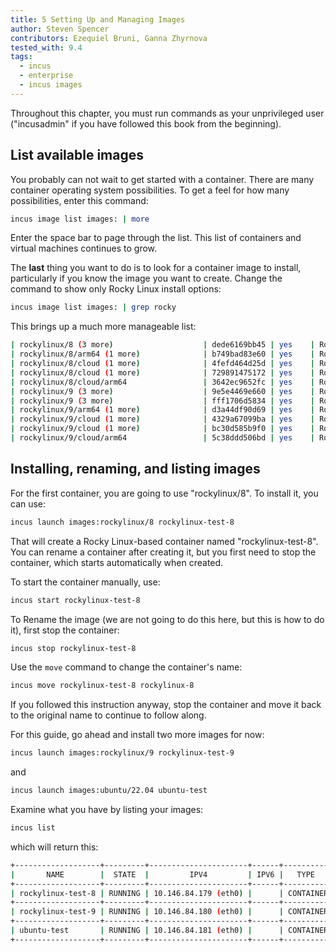 ```yaml
---
title: 5 Setting Up and Managing Images
author: Steven Spencer
contributors: Ezequiel Bruni, Ganna Zhyrnova
tested_with: 9.4
tags:
  - incus 
  - enterprise
  - incus images
---
```


Throughout this chapter, you must run commands as your unprivileged user ("incusadmin" if you have followed this book from the beginning).

## List available images

You probably can not wait to get started with a container. There are many container operating system possibilities. To get a feel for how many possibilities, enter this command:

```bash
incus image list images: | more
```

Enter the space bar to page through the list. This list of containers and virtual machines continues to grow.

The **last** thing you want to do is to look for a container image to install, particularly if you know the image you want to create. Change the command to show only Rocky Linux install options:

```bash
incus image list images: | grep rocky
```

This brings up a much more manageable list:

```bash
| rockylinux/8 (3 more)                    | dede6169bb45 | yes    | Rockylinux 8 amd64 (20240903_05:18)        | x86_64       | VIRTUAL-MACHINE | 850.75MiB  | 2024/09/02 19:00 CDT |
| rockylinux/8/arm64 (1 more)              | b749bad83e60 | yes    | Rockylinux 8 arm64 (20240903_04:40)        | aarch64      | CONTAINER       | 125.51MiB  | 2024/09/02 19:00 CDT |
| rockylinux/8/cloud (1 more)              | 4fefd464d25d | yes    | Rockylinux 8 amd64 (20240903_05:18)        | x86_64       | VIRTUAL-MACHINE | 869.95MiB  | 2024/09/02 19:00 CDT |
| rockylinux/8/cloud (1 more)              | 729891475172 | yes    | Rockylinux 8 amd64 (20240903_05:18)        | x86_64       | CONTAINER       | 148.81MiB  | 2024/09/02 19:00 CDT |
| rockylinux/8/cloud/arm64                 | 3642ec9652fc | yes    | Rockylinux 8 arm64 (20240903_04:52)        | aarch64      | CONTAINER       | 144.84MiB  | 2024/09/02 19:00 CDT |
| rockylinux/9 (3 more)                    | 9e5e4469e660 | yes    | Rockylinux 9 amd64 (20240903_03:29)        | x86_64       | VIRTUAL-MACHINE | 728.60MiB  | 2024/09/02 19:00 CDT |
| rockylinux/9 (3 more)                    | fff1706d5834 | yes    | Rockylinux 9 amd64 (20240903_03:29)        | x86_64       | CONTAINER       | 111.25MiB  | 2024/09/02 19:00 CDT |
| rockylinux/9/arm64 (1 more)              | d3a44df90d69 | yes    | Rockylinux 9 arm64 (20240903_04:49)        | aarch64      | CONTAINER       | 107.18MiB  | 2024/09/02 19:00 CDT |
| rockylinux/9/cloud (1 more)              | 4329a67099ba | yes    | Rockylinux 9 amd64 (20240903_03:28)        | x86_64       | VIRTUAL-MACHINE | 749.29MiB  | 2024/09/02 19:00 CDT |
| rockylinux/9/cloud (1 more)              | bc30d585b9f0 | yes    | Rockylinux 9 amd64 (20240903_03:28)        | x86_64       | CONTAINER       | 127.16MiB  | 2024/09/02 19:00 CDT |
| rockylinux/9/cloud/arm64                 | 5c38ddd506bd | yes    | Rockylinux 9 arm64 (20240903_04:38)        | aarch64      | CONTAINER       | 122.87MiB  | 2024/09/02 19:00 CDT |
```

## Installing, renaming, and listing images

For the first container, you are going to use "rockylinux/8". To install it, you can use:

```bash
incus launch images:rockylinux/8 rockylinux-test-8
```

That will create a Rocky Linux-based container named "rockylinux-test-8". You can rename a container after creating it, but you first need to stop the container, which starts automatically when created.

To start the container manually, use:

```bash
incus start rockylinux-test-8
```

To Rename the image (we are not going to do this here, but this is how to do it), first stop the container:

```bash
incus stop rockylinux-test-8
```

Use the `move` command to change the container's name:

```bash
incus move rockylinux-test-8 rockylinux-8
```

If you followed this instruction anyway, stop the container and move it back to the original name to continue to follow along.

For this guide, go ahead and install two more images for now:

```bash
incus launch images:rockylinux/9 rockylinux-test-9
```

and

```bash
incus launch images:ubuntu/22.04 ubuntu-test
```

Examine what you have by listing your images:

```bash
incus list
```

which will return this:

```bash
+-------------------+---------+----------------------+------+-----------+-----------+
|       NAME        |  STATE  |         IPV4         | IPV6 |   TYPE    | SNAPSHOTS |
+-------------------+---------+----------------------+------+-----------+-----------+
| rockylinux-test-8 | RUNNING | 10.146.84.179 (eth0) |      | CONTAINER | 0         |
+-------------------+---------+----------------------+------+-----------+-----------+
| rockylinux-test-9 | RUNNING | 10.146.84.180 (eth0) |      | CONTAINER | 0         |
+-------------------+---------+----------------------+------+-----------+-----------+
| ubuntu-test       | RUNNING | 10.146.84.181 (eth0) |      | CONTAINER | 0         |
+-------------------+---------+----------------------+------+-----------+-----------+
```
